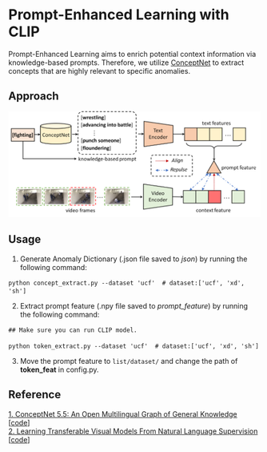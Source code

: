 # Prompt-Enhanced Learning with CLIP

Prompt-Enhanced Learning aims to enrich potential context information via knowledge-based prompts. Therefore, we utilize [ConceptNet](https://conceptnet.io/) to extract concepts that are highly relevant to specific anomalies. 


## Approach

![PEL](PEL.png)



## Usage
1. Generate Anomaly Dictionary (.json file saved to *json*) by running the following command:

```
python concept_extract.py --dataset 'ucf'  # dataset:['ucf', 'xd', 'sh']
```

2. Extract prompt feature (.npy file saved to *prompt_feature*) by running the following command:

```
## Make sure you can run CLIP model.

python token_extract.py --dataset 'ucf'  # dataset:['ucf', 'xd', 'sh']
```
3. Move the prompt feature to ```list/dataset/``` and change the path of **token_feat** in config.py.

## Reference
[1. ConceptNet 5.5: An Open Multilingual Graph of General Knowledge](https://arxiv.org/pdf/1612.03975.pdf) [[code](https://github.com/commonsense/conceptnet5)]  
[2. Learning Transferable Visual Models From Natural Language Supervision](https://arxiv.org/pdf/2103.00020.pdf) [[code](https://github.com/openai/CLIP)]
